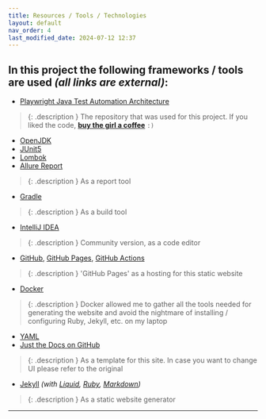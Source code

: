 ```yaml
---
title: Resources / Tools / Technologies
layout: default
nav_order: 4
last_modified_date: 2024-07-12 12:37
---
```


## In this project the following frameworks / tools are used *(all links are external)*:
- [Playwright Java Test Automation Architecture]
> {: .description }
The repository that was used for this project. If you liked the code, **[buy the girl a coffee](https://buymeacoffee.com/tahanima)** `:)`

- [OpenJDK]
- [JUnit5]
- [Lombok]
- [Allure Report]
> {: .description }
As a report tool

- [Gradle]
> {: .description }
As a build tool

- [IntelliJ IDEA]
> {: .description } 
Community version, as a code editor

- [GitHub], [GitHub Pages], [GitHub Actions]
> {: .description }
'GitHub Pages' as a hosting for this static website

- [Docker]
> {: .description }
Docker allowed me to gather all the tools needed for generating the website and avoid the nightmare of installing / configuring Ruby, Jekyll, etc. on my laptop

- [YAML]
- [Just the Docs on GitHub]
> {: .description }
As a template for this site. In case you want to change UI please refer to the original

- [Jekyll] *(with [Liquid], [Ruby], [Markdown])*
> {: .description }
As a static website generator

---
[Playwright Java Test Automation Architecture]: https://github.com/Tahanima/playwright-java-test-automation-architecture

[OpenJDK]: https://openjdk.org/

[JUnit5]: https://junit.org/junit5/

[Lombok]: https://projectlombok.org/

[Allure Report]: https://allurereport.org/docs/

[Gradle]: https://gradle.org/

[IntelliJ IDEA]: https://www.jetbrains.com/idea/

[GitHub]: https://github.com/

[GitHub Pages]: https://pages.github.com/

[GitHub Actions]: https://docs.github.com/actions

[Docker]: https://www.docker.com/

[YAML]: https://yaml.org/

[Just the Docs on GitHub]: https://github.com/just-the-docs/just-the-docs

[Jekyll]: https://jekyllrb.com/

[Liquid]: https://jekyllrb.com/docs/liquid/

[Ruby]: https://www.ruby-lang.org/en/

[Markdown]: https://www.markdownguide.org/

